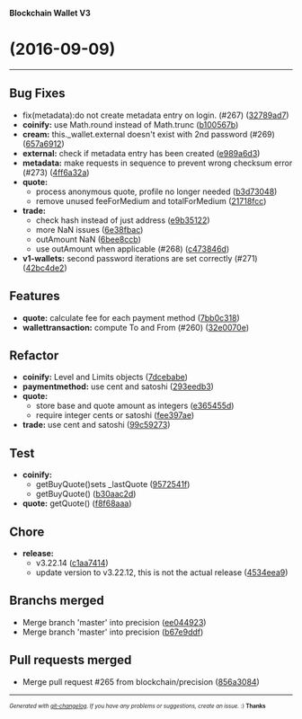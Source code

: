 __Blockchain Wallet V3__

#   (2016-09-09)



---

## Bug Fixes

- fix(metadata):do not create metadata entry on login. (#267)
  ([32789ad7](https://github.com/blockchain/My-Wallet-V3/commit/32789ad78e038252b71fdc29b3cf81fe4044b7dd))
- **coinify:** use Math.round instead of Math.trunc
  ([b100567b](https://github.com/blockchain/My-Wallet-V3/commit/b100567b660f8c4721ad3fbfc8e4ca0e04f4cbc3))
- **cream:** this._wallet.external doesn't exist with 2nd password (#269)
  ([657a6912](https://github.com/blockchain/My-Wallet-V3/commit/657a6912b45c19480bd0c781b555ad2ce52105d8))
- **external:** check if metadata entry has been created
  ([e989a6d3](https://github.com/blockchain/My-Wallet-V3/commit/e989a6d34cf71f1ae379eb184f8b754fb8d27cd2))
- **metadata:** make requests in sequence to prevent wrong checksum error (#273)
  ([4ff6a32a](https://github.com/blockchain/My-Wallet-V3/commit/4ff6a32af2e14892825428ffc478899a81a361ef))
- **quote:**
  - process anonymous quote, profile no longer needed
  ([b3d73048](https://github.com/blockchain/My-Wallet-V3/commit/b3d73048b9dc5a06f5e9852ef892dc26c1b2a98a))
  - remove unused feeForMedium and totalForMedium
  ([21718fcc](https://github.com/blockchain/My-Wallet-V3/commit/21718fcccc4ba4ebea381cdec800d074cb3a8ece))
- **trade:**
  - check hash instead of just address
  ([e9b35122](https://github.com/blockchain/My-Wallet-V3/commit/e9b35122c879314b5dd63d5d3fc049364f6cd95a))
  - more NaN issues
  ([6e38fbac](https://github.com/blockchain/My-Wallet-V3/commit/6e38fbacdd0fed5b002cd863ea9c23825f1365d9))
  - outAmount NaN
  ([6bee8ccb](https://github.com/blockchain/My-Wallet-V3/commit/6bee8ccbeea51c9504ef84b3e449689bb1e6220f))
  - use outAmount when applicable (#268)
  ([c473846d](https://github.com/blockchain/My-Wallet-V3/commit/c473846d341c0c044149a900fd04c2ef19b43cd7))
- **v1-wallets:** second password iterations are set correctly (#271)
  ([42bc4de2](https://github.com/blockchain/My-Wallet-V3/commit/42bc4de20378fbf38723d426e544ed95dfd8dd8c))


## Features

- **quote:** calculate fee for each payment method
  ([7bb0c318](https://github.com/blockchain/My-Wallet-V3/commit/7bb0c318f99e10e30df6c836efbb7cd9a889921a))
- **wallettransaction:** compute To and From (#260)
  ([32e0070e](https://github.com/blockchain/My-Wallet-V3/commit/32e0070ee6b0aa96e444cab5504512b90f71e377))


## Refactor

- **coinify:** Level and Limits objects
  ([7dcebabe](https://github.com/blockchain/My-Wallet-V3/commit/7dcebabe5616a804dd932ffed8a24887be02106c))
- **paymentmethod:** use cent and satoshi
  ([293eedb3](https://github.com/blockchain/My-Wallet-V3/commit/293eedb3a10769d264382359f56ece0fd58ba8d6))
- **quote:**
  - store base and quote amount as integers
  ([e365455d](https://github.com/blockchain/My-Wallet-V3/commit/e365455d3a41fa9cd5ee05888f0052be3e549ae0))
  - require integer cents or satoshi
  ([fee397ae](https://github.com/blockchain/My-Wallet-V3/commit/fee397aed04dba5f4162b632f56fad02ef5fa9bd))
- **trade:** use cent and satoshi
  ([99c59273](https://github.com/blockchain/My-Wallet-V3/commit/99c59273bd0c0b8345c1cad0a38b7767460796ed))


## Test

- **coinify:**
  - getBuyQuote()sets _lastQuote
  ([9572541f](https://github.com/blockchain/My-Wallet-V3/commit/9572541f4816de007e385c617b7446e2ba3e437d))
  - getBuyQuote()
  ([b30aac2d](https://github.com/blockchain/My-Wallet-V3/commit/b30aac2d23f1125036691fbeaa97d7160ddb03a5))
- **quote:** getQuote()
  ([f8f68aaa](https://github.com/blockchain/My-Wallet-V3/commit/f8f68aaa54aef80cfc576bacdaacde6fa8a3b1a2))


## Chore

- **release:**
  - v3.22.14
  ([c1aa7414](https://github.com/blockchain/My-Wallet-V3/commit/c1aa7414da2d8048dbd32fb5302e0e609efcb568))
  - update version to v3.22.12, this is not the actual release
  ([4534eea9](https://github.com/blockchain/My-Wallet-V3/commit/4534eea905706e795c19a1641bdc6c87d13fc5c6))


## Branchs merged

- Merge branch 'master' into precision
  ([ee044923](https://github.com/blockchain/My-Wallet-V3/commit/ee04492354c43e618eac52a6fc9af0b7fab2d6f7))
- Merge branch 'master' into precision
  ([b67e9ddf](https://github.com/blockchain/My-Wallet-V3/commit/b67e9ddf26aab4debfd82f50731ca8bd377444a1))


## Pull requests merged

- Merge pull request #265 from blockchain/precision
  ([856a3084](https://github.com/blockchain/My-Wallet-V3/commit/856a30840cd44dac65702b052fbc067c29e9b782))



---
<sub><sup>*Generated with [git-changelog](https://github.com/rafinskipg/git-changelog). If you have any problems or suggestions, create an issue.* :) **Thanks** </sub></sup>